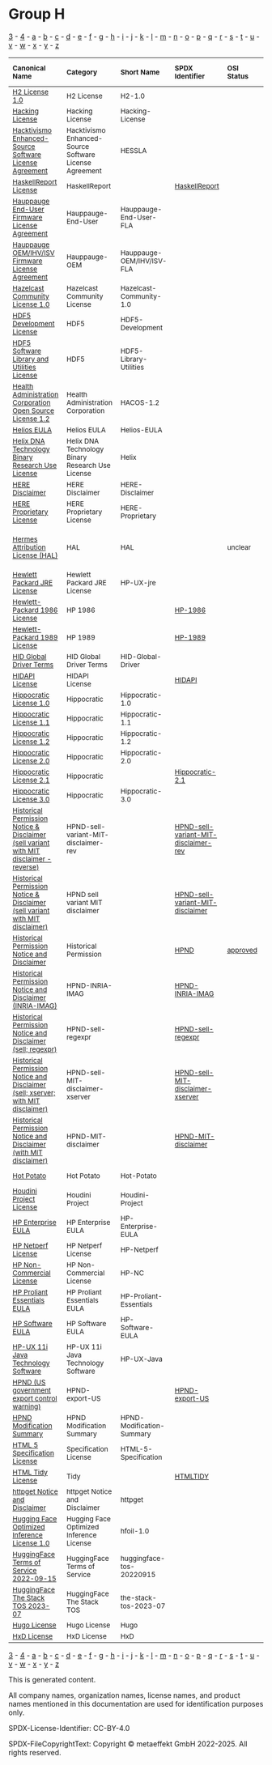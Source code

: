 # Group H

[3](../[3]/README.md) -
[4](../[4]/README.md) -
[a](../[a]/README.md) - 
[b](../[b]/README.md) - 
[c](../[c]/README.md) - 
[d](../[d]/README.md) - 
[e](../[e]/README.md) - 
[f](../[f]/README.md) - 
[g](../[g]/README.md) - 
[h](../[h]/README.md) - 
[i](../[i]/README.md) - 
[j](../[j]/README.md) - 
[k](../[k]/README.md) - 
[l](../[l]/README.md) - 
[m](../[m]/README.md) - 
[n](../[n]/README.md) - 
[o](../[o]/README.md) - 
[p](../[p]/README.md) - 
[q](../[q]/README.md) - 
[r](../[r]/README.md) - 
[s](../[s]/README.md) - 
[t](../[t]/README.md) - 
[u](../[u]/README.md) - 
[v](../[v]/README.md) - 
[w](../[w]/README.md) - 
[x](../[x]/README.md) - 
[y](../[y]/README.md) - 
[z](../[z]/README.md)

|<sup>Canonical Name</sup>|<sup>Category</sup>|<sup>Short Name</sup>|<sup>SPDX Identifier</sup>|<sup>OSI Status</sup>|<sup>Open CoDE Status</sup>|<sup>ScanCode</sup>|<sup>Matched ScanCode</sup>|<sup>Type</sup>|
| :-- | :-- | :-- | :-- | :-- | :-- | :-- | :-- | :-- |
|<sup><a name="H2-License-1.0">[H2 License 1.0]([h2]/H2-License-1.0.yaml)</a></sup>|<sup>H2 License</sup>|<sup>H2-1.0</sup>| | | |<sup>[h2-1.0](https://github.com/nexB/scancode-toolkit/blob/develop/src/licensedcode/data/licenses/h2-1.0.LICENSE)</sup>|<sup>[h2-1.0](https://github.com/nexB/scancode-toolkit/blob/develop/src/licensedcode/data/licenses/h2-1.0.LICENSE)</sup>|<sup>terms</sup>|
|<sup><a name="Hacking-License">[Hacking License]([ha]/Hacking-License.yaml)</a></sup>|<sup>Hacking License</sup>|<sup>Hacking-License</sup>| | | |<sup>[hacking-license](https://github.com/nexB/scancode-toolkit/blob/develop/src/licensedcode/data/licenses/hacking-license.LICENSE)</sup>|<sup>[hacking-license](https://github.com/nexB/scancode-toolkit/blob/develop/src/licensedcode/data/licenses/hacking-license.LICENSE)</sup>|<sup>terms</sup>|
|<sup><a name="Hacktivismo-Enhanced-Source-Software-License-Agreement">[Hacktivismo Enhanced-Source Software License Agreement]([ha]/Hacktivismo-Enhanced-Source-Software-License-Agreement.yaml)</a></sup>|<sup>Hacktivismo Enhanced-Source Software License Agreement</sup>|<sup>HESSLA</sup>| | | |<sup>[hessla](https://github.com/nexB/scancode-toolkit/blob/develop/src/licensedcode/data/licenses/hessla.LICENSE)</sup>|<sup>[hessla](https://github.com/nexB/scancode-toolkit/blob/develop/src/licensedcode/data/licenses/hessla.LICENSE)</sup>|<sup>terms</sup>|
|<sup><a name="HaskellReport-License">[HaskellReport License]([ha]/HaskellReport-License.yaml)</a></sup>|<sup>HaskellReport</sup>|<sup> </sup>|<sup>[HaskellReport](https://spdx.org/licenses/HaskellReport.html)</sup>| | |<sup>[haskell-report](https://github.com/nexB/scancode-toolkit/blob/develop/src/licensedcode/data/licenses/haskell-report.LICENSE)</sup>|<sup>[haskell-report](https://github.com/nexB/scancode-toolkit/blob/develop/src/licensedcode/data/licenses/haskell-report.LICENSE)</sup>|<sup>terms</sup>|
|<sup><a name="Hauppauge-End-User-Firmware-License-Agreement">[Hauppauge End-User Firmware License Agreement]([ha]/Hauppauge-End-User-Firmware-License-Agreement.yaml)</a></sup>|<sup>Hauppauge-End-User</sup>|<sup>Hauppauge-End-User-FLA</sup>| | | |<sup>[hauppauge-firmware-eula](https://github.com/nexB/scancode-toolkit/blob/develop/src/licensedcode/data/licenses/hauppauge-firmware-eula.LICENSE)</sup>|<sup>[hauppauge-firmware-eula](https://github.com/nexB/scancode-toolkit/blob/develop/src/licensedcode/data/licenses/hauppauge-firmware-eula.LICENSE), [proprietary-license](https://github.com/nexB/scancode-toolkit/blob/develop/src/licensedcode/data/licenses/proprietary-license.LICENSE)</sup>|<sup>terms</sup>|
|<sup><a name="Hauppauge-OEMIHVISV-Firmware-License-Agreement">[Hauppauge OEM/IHV/ISV Firmware License Agreement]([ha]/Hauppauge-OEMIHVISV-Firmware-License-Agreement.yaml)</a></sup>|<sup>Hauppauge-OEM</sup>|<sup>Hauppauge-OEM/IHV/ISV-FLA</sup>| | | |<sup>[hauppauge-firmware-oem](https://github.com/nexB/scancode-toolkit/blob/develop/src/licensedcode/data/licenses/hauppauge-firmware-oem.LICENSE)</sup>|<sup>[hauppauge-firmware-oem](https://github.com/nexB/scancode-toolkit/blob/develop/src/licensedcode/data/licenses/hauppauge-firmware-oem.LICENSE)</sup>|<sup>terms</sup>|
|<sup><a name="Hazelcast-Community-License-1.0">[Hazelcast Community License 1.0]([ha]/Hazelcast-Community-License-1.0.yaml)</a></sup>|<sup>Hazelcast Community License</sup>|<sup>Hazelcast-Community-1.0</sup>| | | |<sup>[hazelcast-community-1.0](https://github.com/nexB/scancode-toolkit/blob/develop/src/licensedcode/data/licenses/hazelcast-community-1.0.LICENSE)</sup>|<sup>[hazelcast-community-1.0](https://github.com/nexB/scancode-toolkit/blob/develop/src/licensedcode/data/licenses/hazelcast-community-1.0.LICENSE)</sup>|<sup>terms</sup>|
|<sup><a name="HDF5-Development-License">[HDF5 Development License]([hd]/HDF5-Development-License.yaml)</a></sup>|<sup>HDF5</sup>|<sup>HDF5-Development</sup>| | | | |<sup>[llnl](https://github.com/nexB/scancode-toolkit/blob/develop/src/licensedcode/data/licenses/llnl.LICENSE)</sup>|<sup>terms</sup>|
|<sup><a name="HDF5-Software-Library-and-Utilities-License">[HDF5 Software Library and Utilities License]([hd]/HDF5-Software-Library-and-Utilities-License.yaml)</a></sup>|<sup>HDF5</sup>|<sup>HDF5-Library-Utilities</sup>| | | | |<sup>[hdf4](https://github.com/nexB/scancode-toolkit/blob/develop/src/licensedcode/data/licenses/hdf4.LICENSE), [llnl](https://github.com/nexB/scancode-toolkit/blob/develop/src/licensedcode/data/licenses/llnl.LICENSE)</sup>|<sup>terms</sup>|
|<sup><a name="Health-Administration-Corporation-Open-Source-License-1.2">[Health Administration Corporation Open Source License 1.2]([he]/Health-Administration-Corporation-Open-Source-License-1.2.yaml)</a></sup>|<sup>Health Administration Corporation</sup>|<sup>HACOS-1.2</sup>| | | |<sup>[hacos-1.2](https://github.com/nexB/scancode-toolkit/blob/develop/src/licensedcode/data/licenses/hacos-1.2.LICENSE)</sup>|<sup>[hacos-1.2](https://github.com/nexB/scancode-toolkit/blob/develop/src/licensedcode/data/licenses/hacos-1.2.LICENSE)</sup>|<sup>terms</sup>|
|<sup><a name="Helios-EULA">[Helios EULA]([he]/Helios-EULA.yaml)</a></sup>|<sup>Helios EULA</sup>|<sup>Helios-EULA</sup>| | | |<sup>[helios-eula](https://github.com/nexB/scancode-toolkit/blob/develop/src/licensedcode/data/licenses/helios-eula.LICENSE)</sup>|<sup>[helios-eula](https://github.com/nexB/scancode-toolkit/blob/develop/src/licensedcode/data/licenses/helios-eula.LICENSE)</sup>|<sup>terms</sup>|
|<sup><a name="Helix-DNA-Technology-Binary-Research-Use-License">[Helix DNA Technology Binary Research Use License]([he]/Helix-DNA-Technology-Binary-Research-Use-License.yaml)</a></sup>|<sup>Helix DNA Technology Binary Research Use License</sup>|<sup>Helix</sup>| | | |<sup>[helix](https://github.com/nexB/scancode-toolkit/blob/develop/src/licensedcode/data/licenses/helix.LICENSE)</sup>|<sup>[helix](https://github.com/nexB/scancode-toolkit/blob/develop/src/licensedcode/data/licenses/helix.LICENSE)</sup>|<sup>terms</sup>|
|<sup><a name="HERE-Disclaimer">[HERE Disclaimer]([he]/HERE-Disclaimer.yaml)</a></sup>|<sup>HERE Disclaimer</sup>|<sup>HERE-Disclaimer</sup>| | | |<sup>[here-disclaimer](https://github.com/nexB/scancode-toolkit/blob/develop/src/licensedcode/data/licenses/here-disclaimer.LICENSE)</sup>|<sup>[here-disclaimer](https://github.com/nexB/scancode-toolkit/blob/develop/src/licensedcode/data/licenses/here-disclaimer.LICENSE)</sup>|<sup>terms</sup>|
|<sup><a name="HERE-Proprietary-License">[HERE Proprietary License]([he]/HERE-Proprietary-License.yaml)</a></sup>|<sup>HERE Proprietary License</sup>|<sup>HERE-Proprietary</sup>| | | |<sup>[here-proprietary](https://github.com/nexB/scancode-toolkit/blob/develop/src/licensedcode/data/licenses/here-proprietary.LICENSE)</sup>|<sup>[here-proprietary](https://github.com/nexB/scancode-toolkit/blob/develop/src/licensedcode/data/licenses/here-proprietary.LICENSE)</sup>|<sup>terms</sup>|
|<sup><a name="Hermes-Attribution-License-(HAL)">[Hermes Attribution License (HAL)]([he]/Hermes-Attribution-License-(HAL).yaml)</a></sup>|<sup>HAL</sup>|<sup>HAL</sup>| |<sup>unclear</sup>| | |<sup>[cc-by-nc-1.0](https://github.com/nexB/scancode-toolkit/blob/develop/src/licensedcode/data/licenses/cc-by-nc-1.0.LICENSE), [cc-by-nd-1.0](https://github.com/nexB/scancode-toolkit/blob/develop/src/licensedcode/data/licenses/cc-by-nd-1.0.LICENSE), [proprietary-license](https://github.com/nexB/scancode-toolkit/blob/develop/src/licensedcode/data/licenses/proprietary-license.LICENSE)</sup>|<sup>terms</sup>|
|<sup><a name="Hewlett-Packard-JRE-License">[Hewlett Packard JRE License]([he]/Hewlett-Packard-JRE-License.yaml)</a></sup>|<sup>Hewlett Packard JRE License</sup>|<sup>HP-UX-jre</sup>| | | |<sup>[hp-ux-jre](https://github.com/nexB/scancode-toolkit/blob/develop/src/licensedcode/data/licenses/hp-ux-jre.LICENSE)</sup>|<sup>[hp-ux-jre](https://github.com/nexB/scancode-toolkit/blob/develop/src/licensedcode/data/licenses/hp-ux-jre.LICENSE)</sup>|<sup>terms</sup>|
|<sup><a name="Hewlett-Packard-1986-License">[Hewlett-Packard 1986 License]([he]/Hewlett-Packard-1986-License.yaml)</a></sup>|<sup>HP 1986</sup>|<sup> </sup>|<sup>[HP-1986](https://spdx.org/licenses/HP-1986.html)</sup>| |<sup>approved</sup>|<sup>[hp-1986](https://github.com/nexB/scancode-toolkit/blob/develop/src/licensedcode/data/licenses/hp-1986.LICENSE)</sup>|<sup>[hp-1986](https://github.com/nexB/scancode-toolkit/blob/develop/src/licensedcode/data/licenses/hp-1986.LICENSE)</sup>|<sup>terms</sup>|
|<sup><a name="Hewlett-Packard-1989-License">[Hewlett-Packard 1989 License]([he]/Hewlett-Packard-1989-License.yaml)</a></sup>|<sup>HP 1989</sup>|<sup> </sup>|<sup>[HP-1989](https://spdx.org/licenses/HP-1989.html)</sup>| | | |<sup>[osf-1990](https://github.com/nexB/scancode-toolkit/blob/develop/src/licensedcode/data/licenses/osf-1990.LICENSE)</sup>|<sup>terms</sup>|
|<sup><a name="HID-Global-Driver-Terms">[HID Global Driver Terms]([hi]/HID-Global-Driver-Terms.yaml)</a></sup>|<sup>HID Global Driver Terms</sup>|<sup>HID-Global-Driver</sup>| | | | | |<sup>terms</sup>|
|<sup><a name="HIDAPI-License">[HIDAPI License]([hi]/HIDAPI-License.yaml)</a></sup>|<sup>HIDAPI License</sup>|<sup> </sup>|<sup>[HIDAPI](https://spdx.org/licenses/HIDAPI.html)</sup>| |<sup>approved</sup>|<sup>[hidapi](https://github.com/nexB/scancode-toolkit/blob/develop/src/licensedcode/data/licenses/hidapi.LICENSE)</sup>|<sup>[hidapi](https://github.com/nexB/scancode-toolkit/blob/develop/src/licensedcode/data/licenses/hidapi.LICENSE)</sup>|<sup>terms</sup>|
|<sup><a name="Hippocratic-License-1.0">[Hippocratic License 1.0]([hi]/Hippocratic-License-1.0.yaml)</a></sup>|<sup>Hippocratic</sup>|<sup>Hippocratic-1.0</sup>| | | |<sup>[hippocratic-1.0](https://github.com/nexB/scancode-toolkit/blob/develop/src/licensedcode/data/licenses/hippocratic-1.0.LICENSE)</sup>|<sup>[hippocratic-1.0](https://github.com/nexB/scancode-toolkit/blob/develop/src/licensedcode/data/licenses/hippocratic-1.0.LICENSE)</sup>|<sup>terms</sup>|
|<sup><a name="Hippocratic-License-1.1">[Hippocratic License 1.1]([hi]/Hippocratic-License-1.1.yaml)</a></sup>|<sup>Hippocratic</sup>|<sup>Hippocratic-1.1</sup>| | | |<sup>[hippocratic-1.1](https://github.com/nexB/scancode-toolkit/blob/develop/src/licensedcode/data/licenses/hippocratic-1.1.LICENSE)</sup>|<sup>[hippocratic-1.1](https://github.com/nexB/scancode-toolkit/blob/develop/src/licensedcode/data/licenses/hippocratic-1.1.LICENSE)</sup>|<sup>terms</sup>|
|<sup><a name="Hippocratic-License-1.2">[Hippocratic License 1.2]([hi]/Hippocratic-License-1.2.yaml)</a></sup>|<sup>Hippocratic</sup>|<sup>Hippocratic-1.2</sup>| | | |<sup>[hippocratic-1.2](https://github.com/nexB/scancode-toolkit/blob/develop/src/licensedcode/data/licenses/hippocratic-1.2.LICENSE)</sup>|<sup>[hippocratic-1.2](https://github.com/nexB/scancode-toolkit/blob/develop/src/licensedcode/data/licenses/hippocratic-1.2.LICENSE)</sup>|<sup>terms</sup>|
|<sup><a name="Hippocratic-License-2.0">[Hippocratic License 2.0]([hi]/Hippocratic-License-2.0.yaml)</a></sup>|<sup>Hippocratic</sup>|<sup>Hippocratic-2.0</sup>| | | |<sup>[hippocratic-2.0](https://github.com/nexB/scancode-toolkit/blob/develop/src/licensedcode/data/licenses/hippocratic-2.0.LICENSE)</sup>|<sup>[hippocratic-2.0](https://github.com/nexB/scancode-toolkit/blob/develop/src/licensedcode/data/licenses/hippocratic-2.0.LICENSE)</sup>|<sup>terms</sup>|
|<sup><a name="Hippocratic-License-2.1">[Hippocratic License 2.1]([hi]/Hippocratic-License-2.1.yaml)</a></sup>|<sup>Hippocratic</sup>|<sup> </sup>|<sup>[Hippocratic-2.1](https://spdx.org/licenses/Hippocratic-2.1.html)</sup>| |<sup>not approved</sup>|<sup>[hippocratic-2.1](https://github.com/nexB/scancode-toolkit/blob/develop/src/licensedcode/data/licenses/hippocratic-2.1.LICENSE)</sup>|<sup>[hippocratic-2.1](https://github.com/nexB/scancode-toolkit/blob/develop/src/licensedcode/data/licenses/hippocratic-2.1.LICENSE)</sup>|<sup>terms</sup>|
|<sup><a name="Hippocratic-License-3.0">[Hippocratic License 3.0]([hi]/Hippocratic-License-3.0.yaml)</a></sup>|<sup>Hippocratic</sup>|<sup>Hippocratic-3.0</sup>| | | |<sup>[hippocratic-3.0](https://github.com/nexB/scancode-toolkit/blob/develop/src/licensedcode/data/licenses/hippocratic-3.0.LICENSE)</sup>|<sup>[hippocratic-3.0](https://github.com/nexB/scancode-toolkit/blob/develop/src/licensedcode/data/licenses/hippocratic-3.0.LICENSE)</sup>|<sup>terms</sup>|
|<sup><a name="Historical-Permission-Notice-&-Disclaimer-(sell-variant-with-MIT-disclaimer---reverse)">[Historical Permission Notice & Disclaimer (sell variant with MIT disclaimer - reverse)]([hi]/Historical-Permission-Notice-&-Disclaimer-(sell-variant-with-MIT-disclaimer---reverse).yaml)</a></sup>|<sup>HPND-sell-variant-MIT-disclaimer-rev</sup>|<sup> </sup>|<sup>[HPND-sell-variant-MIT-disclaimer-rev](https://spdx.org/licenses/HPND-sell-variant-MIT-disclaimer-rev.html)</sup>| | |<sup>[hpnd-sell-variant-mit-disclaimer-rev](https://github.com/nexB/scancode-toolkit/blob/develop/src/licensedcode/data/licenses/hpnd-sell-variant-mit-disclaimer-rev.LICENSE)</sup>|<sup>[hpnd-sell-variant-mit-disclaimer-rev](https://github.com/nexB/scancode-toolkit/blob/develop/src/licensedcode/data/licenses/hpnd-sell-variant-mit-disclaimer-rev.LICENSE)</sup>|<sup>terms</sup>|
|<sup><a name="Historical-Permission-Notice-&-Disclaimer-(sell-variant-with-MIT-disclaimer)">[Historical Permission Notice & Disclaimer (sell variant with MIT disclaimer)]([hi]/Historical-Permission-Notice-&-Disclaimer-(sell-variant-with-MIT-disclaimer).yaml)</a></sup>|<sup>HPND sell variant MIT disclaimer</sup>|<sup> </sup>|<sup>[HPND-sell-variant-MIT-disclaimer](https://spdx.org/licenses/HPND-sell-variant-MIT-disclaimer.html)</sup>| |<sup>approved</sup>|<sup>[hpnd-sell-variant-mit-disclaimer](https://github.com/nexB/scancode-toolkit/blob/develop/src/licensedcode/data/licenses/hpnd-sell-variant-mit-disclaimer.LICENSE)</sup>|<sup>[hpnd-sell-variant-mit-disclaimer](https://github.com/nexB/scancode-toolkit/blob/develop/src/licensedcode/data/licenses/hpnd-sell-variant-mit-disclaimer.LICENSE)</sup>|<sup>terms</sup>|
|<sup><a name="Historical-Permission-Notice-and-Disclaimer">[Historical Permission Notice and Disclaimer]([hi]/Historical-Permission-Notice-and-Disclaimer.yaml)</a></sup>|<sup>Historical Permission</sup>|<sup> </sup>|<sup>[HPND](https://spdx.org/licenses/HPND.html)</sup>|<sup>[approved](https://opensource.org/licenses/?ls=HPND)</sup>|<sup>approved</sup>|<sup>[historical](https://github.com/nexB/scancode-toolkit/blob/develop/src/licensedcode/data/licenses/historical.LICENSE)</sup>|<sup>[historical](https://github.com/nexB/scancode-toolkit/blob/develop/src/licensedcode/data/licenses/historical.LICENSE)</sup>|<sup>terms</sup>|
|<sup><a name="Historical-Permission-Notice-and-Disclaimer-(INRIA-IMAG)">[Historical Permission Notice and Disclaimer (INRIA-IMAG)]([hi]/Historical-Permission-Notice-and-Disclaimer-(INRIA-IMAG).yaml)</a></sup>|<sup>HPND-INRIA-IMAG</sup>|<sup> </sup>|<sup>[HPND-INRIA-IMAG](https://spdx.org/licenses/HPND-INRIA-IMAG.html)</sup>| | |<sup>[hpnd-inria-imag](https://github.com/nexB/scancode-toolkit/blob/develop/src/licensedcode/data/licenses/hpnd-inria-imag.LICENSE)</sup>|<sup>[hpnd-inria-imag](https://github.com/nexB/scancode-toolkit/blob/develop/src/licensedcode/data/licenses/hpnd-inria-imag.LICENSE)</sup>|<sup>terms</sup>|
|<sup><a name="Historical-Permission-Notice-and-Disclaimer-(sell;regexpr)">[Historical Permission Notice and Disclaimer (sell; regexpr)]([hi]/Historical-Permission-Notice-and-Disclaimer-(sell;regexpr).yaml)</a></sup>|<sup>HPND-sell-regexpr</sup>|<sup> </sup>|<sup>[HPND-sell-regexpr](https://spdx.org/licenses/HPND-sell-regexpr.html)</sup>| | |<sup>[hpnd-sell-regexpr](https://github.com/nexB/scancode-toolkit/blob/develop/src/licensedcode/data/licenses/hpnd-sell-regexpr.LICENSE)</sup>|<sup>[hpnd-sell-regexpr](https://github.com/nexB/scancode-toolkit/blob/develop/src/licensedcode/data/licenses/hpnd-sell-regexpr.LICENSE)</sup>|<sup>terms</sup>|
|<sup><a name="Historical-Permission-Notice-and-Disclaimer-(sell;xserver;with-MIT-disclaimer)">[Historical Permission Notice and Disclaimer (sell; xserver; with MIT disclaimer)]([hi]/Historical-Permission-Notice-and-Disclaimer-(sell;xserver;with-MIT-disclaimer).yaml)</a></sup>|<sup>HPND-sell-MIT-disclaimer-xserver</sup>|<sup> </sup>|<sup>[HPND-sell-MIT-disclaimer-xserver](https://spdx.org/licenses/HPND-sell-MIT-disclaimer-xserver.html)</sup>| | |<sup>[hpnd-sell-mit-disclaimer-xserver](https://github.com/nexB/scancode-toolkit/blob/develop/src/licensedcode/data/licenses/hpnd-sell-mit-disclaimer-xserver.LICENSE)</sup>|<sup>[hpnd-sell-mit-disclaimer-xserver](https://github.com/nexB/scancode-toolkit/blob/develop/src/licensedcode/data/licenses/hpnd-sell-mit-disclaimer-xserver.LICENSE)</sup>|<sup>terms</sup>|
|<sup><a name="Historical-Permission-Notice-and-Disclaimer-(with-MIT-disclaimer)">[Historical Permission Notice and Disclaimer (with MIT disclaimer)]([hi]/Historical-Permission-Notice-and-Disclaimer-(with-MIT-disclaimer).yaml)</a></sup>|<sup>HPND-MIT-disclaimer</sup>|<sup> </sup>|<sup>[HPND-MIT-disclaimer](https://spdx.org/licenses/HPND-MIT-disclaimer.html)</sup>| | |<sup>[hpnd-mit-disclaimer](https://github.com/nexB/scancode-toolkit/blob/develop/src/licensedcode/data/licenses/hpnd-mit-disclaimer.LICENSE)</sup>|<sup>[hpnd-mit-disclaimer](https://github.com/nexB/scancode-toolkit/blob/develop/src/licensedcode/data/licenses/hpnd-mit-disclaimer.LICENSE)</sup>|<sup>terms</sup>|
|<sup><a name="Hot-Potato">[Hot Potato]([ho]/Hot-Potato.yaml)</a></sup>|<sup>Hot Potato</sup>|<sup>Hot-Potato</sup>| | | |<sup>[hot-potato](https://github.com/nexB/scancode-toolkit/blob/develop/src/licensedcode/data/licenses/hot-potato.LICENSE)</sup>|<sup>[proprietary-license](https://github.com/nexB/scancode-toolkit/blob/develop/src/licensedcode/data/licenses/proprietary-license.LICENSE)</sup>|<sup>terms</sup>|
|<sup><a name="Houdini-Project-License">[Houdini Project License]([ho]/Houdini-Project-License.yaml)</a></sup>|<sup>Houdini Project</sup>|<sup>Houdini-Project</sup>| | | |<sup>[houdini-project](https://github.com/nexB/scancode-toolkit/blob/develop/src/licensedcode/data/licenses/houdini-project.LICENSE)</sup>|<sup>[houdini-project](https://github.com/nexB/scancode-toolkit/blob/develop/src/licensedcode/data/licenses/houdini-project.LICENSE)</sup>|<sup>terms</sup>|
|<sup><a name="HP-Enterprise-EULA">[HP Enterprise EULA]([hp]/HP-Enterprise-EULA.yaml)</a></sup>|<sup>HP Enterprise EULA</sup>|<sup>HP-Enterprise-EULA</sup>| | | |<sup>[hp-enterprise-eula](https://github.com/nexB/scancode-toolkit/blob/develop/src/licensedcode/data/licenses/hp-enterprise-eula.LICENSE)</sup>|<sup>[hp-enterprise-eula](https://github.com/nexB/scancode-toolkit/blob/develop/src/licensedcode/data/licenses/hp-enterprise-eula.LICENSE)</sup>|<sup>terms</sup>|
|<sup><a name="HP-Netperf-License">[HP Netperf License]([hp]/HP-Netperf-License.yaml)</a></sup>|<sup>HP Netperf License</sup>|<sup>HP-Netperf</sup>| | | |<sup>[hp-netperf](https://github.com/nexB/scancode-toolkit/blob/develop/src/licensedcode/data/licenses/hp-netperf.LICENSE)</sup>|<sup>[hp-netperf](https://github.com/nexB/scancode-toolkit/blob/develop/src/licensedcode/data/licenses/hp-netperf.LICENSE)</sup>|<sup>terms</sup>|
|<sup><a name="HP-Non-Commercial-License">[HP Non-Commercial License]([hp]/HP-Non-Commercial-License.yaml)</a></sup>|<sup>HP Non-Commercial License</sup>|<sup>HP-NC</sup>| | | |<sup>[hp](https://github.com/nexB/scancode-toolkit/blob/develop/src/licensedcode/data/licenses/hp.LICENSE)</sup>|<sup>[hp](https://github.com/nexB/scancode-toolkit/blob/develop/src/licensedcode/data/licenses/hp.LICENSE)</sup>|<sup>terms</sup>|
|<sup><a name="HP-Proliant-Essentials-EULA">[HP Proliant Essentials EULA]([hp]/HP-Proliant-Essentials-EULA.yaml)</a></sup>|<sup>HP Proliant Essentials EULA</sup>|<sup>HP-Proliant-Essentials</sup>| | | |<sup>[hp-proliant-essentials](https://github.com/nexB/scancode-toolkit/blob/develop/src/licensedcode/data/licenses/hp-proliant-essentials.LICENSE)</sup>|<sup>[hp-proliant-essentials](https://github.com/nexB/scancode-toolkit/blob/develop/src/licensedcode/data/licenses/hp-proliant-essentials.LICENSE)</sup>|<sup>terms</sup>|
|<sup><a name="HP-Software-EULA">[HP Software EULA]([hp]/HP-Software-EULA.yaml)</a></sup>|<sup>HP Software EULA</sup>|<sup>HP-Software-EULA</sup>| | | |<sup>[hp-software-eula](https://github.com/nexB/scancode-toolkit/blob/develop/src/licensedcode/data/licenses/hp-software-eula.LICENSE)</sup>|<sup>[hp-software-eula](https://github.com/nexB/scancode-toolkit/blob/develop/src/licensedcode/data/licenses/hp-software-eula.LICENSE)</sup>|<sup>terms</sup>|
|<sup><a name="HP-UX-11i-Java-Technology-Software">[HP-UX 11i Java Technology Software]([hp]/HP-UX-11i-Java-Technology-Software.yaml)</a></sup>|<sup>HP-UX 11i Java Technology Software</sup>|<sup>HP-UX-Java</sup>| | | |<sup>[hp-ux-java](https://github.com/nexB/scancode-toolkit/blob/develop/src/licensedcode/data/licenses/hp-ux-java.LICENSE)</sup>|<sup>[hp-ux-java](https://github.com/nexB/scancode-toolkit/blob/develop/src/licensedcode/data/licenses/hp-ux-java.LICENSE)</sup>|<sup>terms</sup>|
|<sup><a name="HPND-(US-government-export-control-warning)">[HPND (US government export control warning)]([hp]/HPND-(US-government-export-control-warning).yaml)</a></sup>|<sup>HPND-export-US</sup>|<sup> </sup>|<sup>[HPND-export-US](https://spdx.org/licenses/HPND-export-US.html)</sup>| | |<sup>[hpnd-export-us](https://github.com/nexB/scancode-toolkit/blob/develop/src/licensedcode/data/licenses/hpnd-export-us.LICENSE)</sup>|<sup>[hpnd-export-us](https://github.com/nexB/scancode-toolkit/blob/develop/src/licensedcode/data/licenses/hpnd-export-us.LICENSE)</sup>|<sup>terms</sup>|
|<sup><a name="HPND-Modification-Summary">[HPND Modification Summary]([hp]/HPND-Modification-Summary.yaml)</a></sup>|<sup>HPND Modification Summary</sup>|<sup>HPND-Modification-Summary</sup>| | | | |<sup>[historical](https://github.com/nexB/scancode-toolkit/blob/develop/src/licensedcode/data/licenses/historical.LICENSE), [other-permissive](https://github.com/nexB/scancode-toolkit/blob/develop/src/licensedcode/data/licenses/other-permissive.LICENSE)</sup>|<sup>terms</sup>|
|<sup><a name="HTML-5-Specification-License">[HTML 5 Specification License]([ht]/HTML-5-Specification-License.yaml)</a></sup>|<sup>Specification License</sup>|<sup>HTML-5-Specification</sup>| | | |<sup>[html5](https://github.com/nexB/scancode-toolkit/blob/develop/src/licensedcode/data/licenses/html5.LICENSE)</sup>|<sup>[html5](https://github.com/nexB/scancode-toolkit/blob/develop/src/licensedcode/data/licenses/html5.LICENSE)</sup>|<sup>terms</sup>|
|<sup><a name="HTML-Tidy-License">[HTML Tidy License]([ht]/HTML-Tidy-License.yaml)</a></sup>|<sup>Tidy</sup>|<sup> </sup>|<sup>[HTMLTIDY](https://spdx.org/licenses/HTMLTIDY.html)</sup>| |<sup>approved</sup>|<sup>[tidy](https://github.com/nexB/scancode-toolkit/blob/develop/src/licensedcode/data/licenses/tidy.LICENSE)</sup>|<sup>[tidy](https://github.com/nexB/scancode-toolkit/blob/develop/src/licensedcode/data/licenses/tidy.LICENSE)</sup>|<sup>terms</sup>|
|<sup><a name="httpget-Notice-and-Disclaimer">[httpget Notice and Disclaimer]([ht]/httpget-Notice-and-Disclaimer.yaml)</a></sup>|<sup>httpget Notice and Disclaimer</sup>|<sup>httpget</sup>| | | |<sup>[httpget](https://github.com/nexB/scancode-toolkit/blob/develop/src/licensedcode/data/licenses/httpget.LICENSE)</sup>|<sup>[httpget](https://github.com/nexB/scancode-toolkit/blob/develop/src/licensedcode/data/licenses/httpget.LICENSE)</sup>|<sup>terms</sup>|
|<sup><a name="Hugging-Face-Optimized-Inference-License-1.0">[Hugging Face Optimized Inference License 1.0]([hu]/Hugging-Face-Optimized-Inference-License-1.0.yaml)</a></sup>|<sup>Hugging Face Optimized Inference License</sup>|<sup>hfoil-1.0</sup>| | | |<sup>[hfoil-1.0](https://github.com/nexB/scancode-toolkit/blob/develop/src/licensedcode/data/licenses/hfoil-1.0.LICENSE)</sup>|<sup>[hfoil-1.0](https://github.com/nexB/scancode-toolkit/blob/develop/src/licensedcode/data/licenses/hfoil-1.0.LICENSE)</sup>|<sup>terms</sup>|
|<sup><a name="HuggingFace-Terms-of-Service-2022-09-15">[HuggingFace Terms of Service 2022-09-15]([hu]/HuggingFace-Terms-of-Service-2022-09-15.yaml)</a></sup>|<sup>HuggingFace Terms of Service</sup>|<sup>huggingface-tos-20220915</sup>| | | |<sup>[huggingface-tos-20220915](https://github.com/nexB/scancode-toolkit/blob/develop/src/licensedcode/data/licenses/huggingface-tos-20220915.LICENSE)</sup>|<sup>[huggingface-tos-20220915](https://github.com/nexB/scancode-toolkit/blob/develop/src/licensedcode/data/licenses/huggingface-tos-20220915.LICENSE)</sup>|<sup>terms</sup>|
|<sup><a name="HuggingFace-The-Stack-TOS-2023-07">[HuggingFace The Stack TOS 2023-07]([hu]/HuggingFace-The-Stack-TOS-2023-07.yaml)</a></sup>|<sup>HuggingFace The Stack TOS</sup>|<sup>the-stack-tos-2023-07</sup>| | | |<sup>[the-stack-tos-2023-07](https://github.com/nexB/scancode-toolkit/blob/develop/src/licensedcode/data/licenses/the-stack-tos-2023-07.LICENSE)</sup>|<sup>[the-stack-tos-2023-07](https://github.com/nexB/scancode-toolkit/blob/develop/src/licensedcode/data/licenses/the-stack-tos-2023-07.LICENSE)</sup>|<sup>terms</sup>|
|<sup><a name="Hugo-License">[Hugo License]([hu]/Hugo-License.yaml)</a></sup>|<sup>Hugo License</sup>|<sup>Hugo</sup>| | | |<sup>[hugo](https://github.com/nexB/scancode-toolkit/blob/develop/src/licensedcode/data/licenses/hugo.LICENSE)</sup>|<sup>[hugo](https://github.com/nexB/scancode-toolkit/blob/develop/src/licensedcode/data/licenses/hugo.LICENSE)</sup>|<sup>terms</sup>|
|<sup><a name="HxD-License">[HxD License]([hx]/HxD-License.yaml)</a></sup>|<sup>HxD License</sup>|<sup>HxD</sup>| | | |<sup>[hxd](https://github.com/nexB/scancode-toolkit/blob/develop/src/licensedcode/data/licenses/hxd.LICENSE)</sup>|<sup>[hxd](https://github.com/nexB/scancode-toolkit/blob/develop/src/licensedcode/data/licenses/hxd.LICENSE)</sup>|<sup>terms</sup>|

[3](../[3]/README.md) -
[4](../[4]/README.md) -
[a](../[a]/README.md) - 
[b](../[b]/README.md) - 
[c](../[c]/README.md) - 
[d](../[d]/README.md) - 
[e](../[e]/README.md) - 
[f](../[f]/README.md) - 
[g](../[g]/README.md) - 
[h](../[h]/README.md) - 
[i](../[i]/README.md) - 
[j](../[j]/README.md) - 
[k](../[k]/README.md) - 
[l](../[l]/README.md) - 
[m](../[m]/README.md) - 
[n](../[n]/README.md) - 
[o](../[o]/README.md) - 
[p](../[p]/README.md) - 
[q](../[q]/README.md) - 
[r](../[r]/README.md) - 
[s](../[s]/README.md) - 
[t](../[t]/README.md) - 
[u](../[u]/README.md) - 
[v](../[v]/README.md) - 
[w](../[w]/README.md) - 
[x](../[x]/README.md) - 
[y](../[y]/README.md) - 
[z](../[z]/README.md)


This is generated content.

All company names, organization names, license names, and product names mentioned in this documentation are used for identification purposes only.

SPDX-License-Identifier: CC-BY-4.0

SPDX-FileCopyrightText: Copyright © metaeffekt GmbH 2022-2025. All rights reserved.
